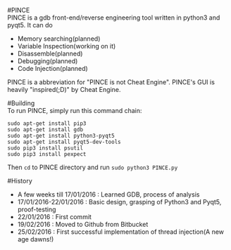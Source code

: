 #PINCE  
PINCE is a gdb front-end/reverse engineering tool written in python3 and pyqt5. It can do  
  
- Memory searching(planned)
- Variable Inspection(working on it)
- Disassemble(planned)
- Debugging(planned)
- Code Injection(planned)
  
PINCE is a abbreviation for "PINCE is not Cheat Engine". PINCE's GUI is heavily "inspired(;D)" by Cheat Engine.  

#Building  
To run PINCE, simply run this command chain:  
  
```
sudo apt-get install pip3  
sudo apt-get install gdb  
sudo apt-get install python3-pyqt5  
sudo apt-get install pyqt5-dev-tools
sudo pip3 install psutil  
sudo pip3 install pexpect
```  
  
Then ```cd``` to PINCE directory and run ```sudo python3 PINCE.py```
  
#History
- A few weeks till 17/01/2016 : Learned GDB, process of analysis
- 17/01/2016-22/01/2016 : Basic design, grasping of Python3 and Pyqt5, proof-testing
- 22/01/2016 : First commit
- 19/02/2016 : Moved to Github from Bitbucket
- 25/02/2016 : First successful implementation of thread injection(A new age dawns!)
